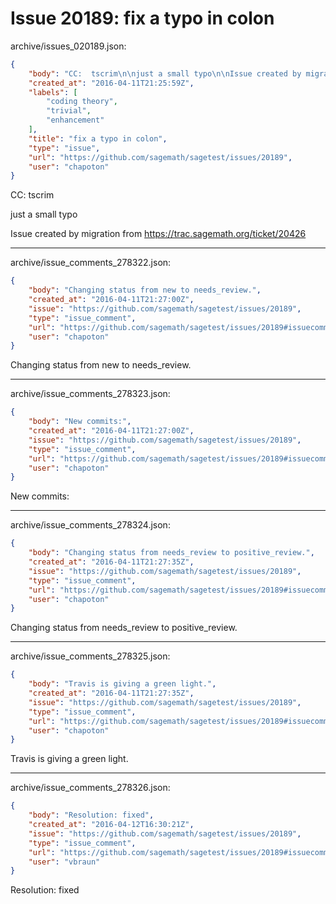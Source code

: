# Issue 20189: fix a typo in colon

archive/issues_020189.json:
```json
{
    "body": "CC:  tscrim\n\njust a small typo\n\nIssue created by migration from https://trac.sagemath.org/ticket/20426\n\n",
    "created_at": "2016-04-11T21:25:59Z",
    "labels": [
        "coding theory",
        "trivial",
        "enhancement"
    ],
    "title": "fix a typo in colon",
    "type": "issue",
    "url": "https://github.com/sagemath/sagetest/issues/20189",
    "user": "chapoton"
}
```
CC:  tscrim

just a small typo

Issue created by migration from https://trac.sagemath.org/ticket/20426





---

archive/issue_comments_278322.json:
```json
{
    "body": "Changing status from new to needs_review.",
    "created_at": "2016-04-11T21:27:00Z",
    "issue": "https://github.com/sagemath/sagetest/issues/20189",
    "type": "issue_comment",
    "url": "https://github.com/sagemath/sagetest/issues/20189#issuecomment-278322",
    "user": "chapoton"
}
```

Changing status from new to needs_review.



---

archive/issue_comments_278323.json:
```json
{
    "body": "New commits:",
    "created_at": "2016-04-11T21:27:00Z",
    "issue": "https://github.com/sagemath/sagetest/issues/20189",
    "type": "issue_comment",
    "url": "https://github.com/sagemath/sagetest/issues/20189#issuecomment-278323",
    "user": "chapoton"
}
```

New commits:



---

archive/issue_comments_278324.json:
```json
{
    "body": "Changing status from needs_review to positive_review.",
    "created_at": "2016-04-11T21:27:35Z",
    "issue": "https://github.com/sagemath/sagetest/issues/20189",
    "type": "issue_comment",
    "url": "https://github.com/sagemath/sagetest/issues/20189#issuecomment-278324",
    "user": "chapoton"
}
```

Changing status from needs_review to positive_review.



---

archive/issue_comments_278325.json:
```json
{
    "body": "Travis is giving a green light.",
    "created_at": "2016-04-11T21:27:35Z",
    "issue": "https://github.com/sagemath/sagetest/issues/20189",
    "type": "issue_comment",
    "url": "https://github.com/sagemath/sagetest/issues/20189#issuecomment-278325",
    "user": "chapoton"
}
```

Travis is giving a green light.



---

archive/issue_comments_278326.json:
```json
{
    "body": "Resolution: fixed",
    "created_at": "2016-04-12T16:30:21Z",
    "issue": "https://github.com/sagemath/sagetest/issues/20189",
    "type": "issue_comment",
    "url": "https://github.com/sagemath/sagetest/issues/20189#issuecomment-278326",
    "user": "vbraun"
}
```

Resolution: fixed
